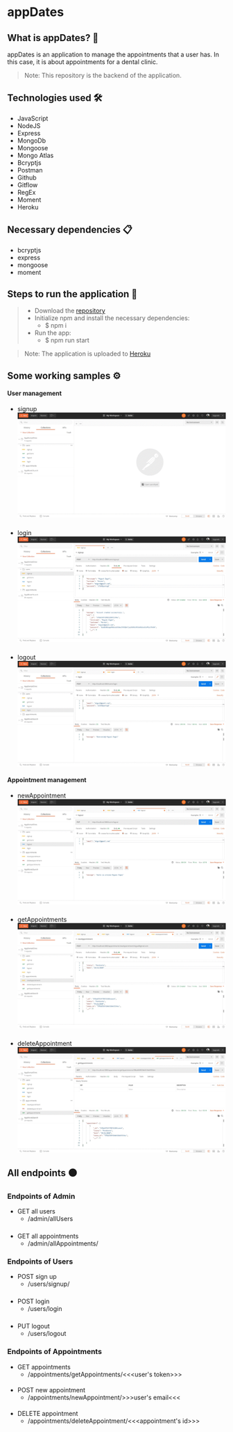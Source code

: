 # appDates
## What is appDates? 🤔
appDates is an application to manage the appointments that a user has. In this case, it is about appointments for a dental clinic.
> Note: This repository is the backend of the application.

## Technologies used 🛠️
- JavaScript
- NodeJS 
- Express
- MongoDb
- Mongoose
- Mongo Atlas
- Bcryptjs
- Postman
- Github
- Gitflow
- RegEx
- Moment
- Heroku

## Necessary dependencies 📋
- bcryptjs
- express
- mongoose
- moment

## Steps to run the application 🚀
> - Download the [repository](https://github.com/Cheroki84/appDates.git)
>- Initialize npm and install the necessary dependencies:
>   - $ npm i
>- Run the app:
>   - $ npm run start

> Note: The application is uploaded to [Heroku](https://appdatesbackend.herokuapp.com)

## Some working samples ⚙️
#### User management 
- signup
![](img/readme/signup.gif)
###
- login
![](img/readme/logi.gif)
###
- logout
![](img/readme/logout.gif)

#### Appointment management
- newAppointment
![](img/readme/newAppointment.gif)
###
- getAppointments
![](img/readme/getAppointments.gif)
###
- deleteAppointment
![](img/readme/deleteAppointment.gif)


## All endpoints ⚫

### Endpoints of Admin
- GET all users
    - /admin/allUsers
###
- GET all appointments
    - /admin/allAppointments/
###

### Endpoints of Users
- POST sign up
    - /users/signup/
###
- POST login
    - /users/login
###
- PUT logout
    - /users/logout
###

### Endpoints of Appointments
- GET appointments
    - /appointments/getAppointments/<<<user's token>>>
####
- POST new appointment
    - /appointments/newAppointment/>>>user's email<<<
####
- DELETE appointment
    - /appointments/deleteAppointment/<<<appointment's id>>>